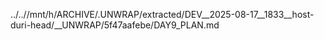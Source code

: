 ../..//mnt/h/ARCHIVE/.UNWRAP/extracted/DEV__2025-08-17__1833__host-duri-head/__UNWRAP/5f47aafebe/DAY9_PLAN.md